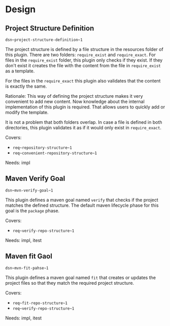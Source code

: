# Design

## Project Structure Definition
`dsn~project-structure-definition~1`

The project structure is defined by a file structure in the resources folder of this plugin.
There are two folders: `require_exist` and `require_exact`. 
For files in the `require_exist` folder, this plugin only checks if they exist.
If they don't exist it creates the file with the content from the file in `require_exist` as a template.

For the files in the `require_exact` this plugin also validates that the content is exactly the same.

Rationale:
This way of defining the project structure makes it very convenient to add new content.
Now knowledge about the internal implementation of this plugin is required.
That allows users to quickly add or modify the template.

It is not a problem that both folders overlap. In case a file is defined in both directories, 
this plugin validates it as if it would only exist in `require_exact`. 

Covers:

* `req~repository-structure~1`
* `req~convenient-repository-structure~1`

Needs: impl

## Maven Verify Goal
`dsn~mvn-verify-goal~1`

This plugin defines a maven goal named `verify` that checks if the project matches the defined structure.
The default maven lifecycle phase for this goal is the `package` phase.

Covers:

* `req~verify-repo-structure~1`

Needs: impl, itest

## Maven fit Gaol
`dsn~mvn-fit-pahse~1`

This plugin defines a maven goal named `fit` that creates or updates the project files so that they match 
the required project structure. 

Covers:

* `req~fit-repo-structure~1`
* `req~verify-repo-structure~1`

Needs: impl, itest